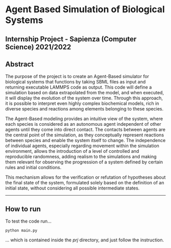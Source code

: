 # Agent Based Simulation of Biological Systems 
Internship Project - Sapienza (Computer Science) 2021/2022 
---

## Abstract
The purpose of the project is to create an Agent-Based simulator for biological systems that functions by taking SBML files as input and returning executable LAMMPS code as output. This code will define a simulation based on data extrapolated from the model, and when executed, it will display the evolution of the system over time. Through this approach, it is possible to interpret even highly complex biochemical models, rich in diverse species and reactions among elements belonging to these species.

The Agent-Based modeling provides an intuitive view of the system, where each species is considered as an autonomous agent independent of other agents until they come into direct contact. The contacts between agents are the central point of the simulation, as they conceptually represent reactions between species and enable the system itself to change. The independence of individual agents, especially regarding movement within the simulation environment, allows the introduction of a level of controlled and reproducible randomness, adding realism to the simulations and making them relevant for observing the progression of a system defined by certain rules and initial conditions.

This mechanism allows for the verification or refutation of hypotheses about the final state of the system, formulated solely based on the definition of an initial state, without considering all possible intermediate states.

---

## How to run
To test the code run...
```code
python main.py
```
... which is contained inside the *prj* directory, and just follow the instruction.
